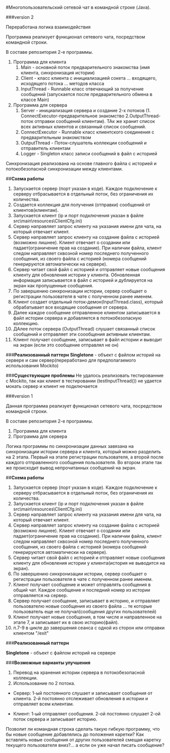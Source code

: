 #Многопользовательский сетевой чат в командной строке (Java).

###version 2

Переработана логика взаимодействия

Программа реализует функционал сетевого чата, посредством командной строки.

В составе репозитория 2-е программы.
1. Программа для клиента
   1. Main - основной поток предварительного знакомства (имя клиента, синхронизация истории)
   2. Client - класс клиента с инициализацией сокета ... входящего, исходящего потока ... методов класса
   3. InputThread - Runnable класс отвечающий за получение сообщений (запускается после предварительного обмена в классе Main)
2. Программа для сервера
   1. Server - инициализация сервера и создание 2-х потоков (1. ConnectExecutor-предварительное знакомство 2.OutputThread-поток отправки сообщений клиентам). ТАк же хранит список всех активных клиентов и связанный список сообщений.
   2. ConnectExecutor - Runnable класс клиентского соединения с предварительным знакомством 
   3. OutputThread - Поток-слушатель коллекции сообщений и отправитель клиентам
   4. Logger - Singleton класс записи сообщений в файл с историей

Синхронизация реализована на основе главного файла с историей и потокобезопасной синхронизации между клиентами.

##**Схема работы**

1. Запускается сервер (порт указан в коде). Каждое подключение к серверу отбрасывается в отдельный поток, без ограничения их количества.
2. Создается коллекция для получения (отправки) сообщений от клиентов(клиентам).
3. Запускается клиент (ip и порт подключения указан в файле src\main\resources\ClientCfg.ini)
4. Сервер направляет запрос клиенту на указания имени для чата, на который отвечает клиент.
5. Сервер направляет запрос клиенту на создание файла с историей (возможно лишнее). Клиент отвечает о создании или падает(ограничение прав на создание). При наличии файла, клиент следом направляет сквозной номер последнего полученного сообщения, из своего файла с историей (номера сообщений генерируются автоматически на сервере).
6. Сервер читает свой файл с историей и отправляет новые сообщения клиенту для обновления истории у клиента. Обновленная информация записывается в файл с историей и дублируется на экран как пропущенные сообщения.
7. По завершению синхронизации истории, сервер сообщает о регистрации пользователя в чате с полученном ранее именем.
8. Клиент создает отдельный поток-демон(InputThread.class), который обрабатывает все входящие сообщения от сервера.
9. Далее каждое сообщение отправленное клиентом записывается в файл истории сервера и добавляется в потокобезопасную коллекцию.
10. ДАлее поток сервера (OutputThread) слушает связанный список сообщений и отправляет эти соообщения активным клиентам.
11. Клиент получает сообщение, записывает в файл истории и выводит на экран (если это сообщение отправлял не он)

###**Реализованный паттерн**
**Singletone** - объект с файлом историй на сервере и сам сервер(переработано для предполагаемого использования Mockito)

###**Существующие проблемы**
Не удалось реализовать тестированние с Mockito, так как клиент в тестировании (testInputThread()) не удается мокать сервер и клиент не подключается


###version 1


Данная программа реализует функционал сетевого чата, посредством командной строки.

В составе репозитория 2-е программы. 
1. Программа для клиента
2. Программа для сервера

Логика программы по синхронизации данных завязана на синхронизации истории сервера и клиента, который можно разделить на 2 этапа.
Первый на этапе регистрации пользователя, а второй после каждого отправленного сообщения пользователя.
Во втором этапе так же происходит вывод непрочитанных сообщений на экран.

##**Схема работы**
1. Запускается сервер (порт указан в коде). Каждое подключение к серверу отбрасывается в отдельный поток, без ограничения их количества.
2. Запускается клиент (ip и порт подключения указан в файле src\main\resources\ClientCfg.ini)
3. Сервер направляет запрос клиенту на указания имени для чата, на который отвечает клиент.
4. Сервер направляет запрос клиенту на создание файла с историей (возможно лишнее). Клиент отвечает о создании или падает(ограничение прав на создание). При наличии файла, клиент следом направляет сквозной номер последнего полученного сообщения, из своего файла с историей (номера сообщений генерируются автоматически на сервере).
5. Сервер читает свой файл с историей и отправляет новые сообщения клиенту для обновления истории у клиента(история не выводится на экран).
6. По завершению синхронизации истории, сервер сообщает о регистрации пользователя в чате с полученном ранее именем.
7. Клиент получает сообщение и может отправлять сообщения в общий чат. Каждое сообщение и последний номер из истории отправляется на сервер.
8. Сервер получает сообщение, записывает в историю, и отправляет пользователю новые сообщения из своего файла ... те которые пользователь еще не получал(сообщения других пользователей)
9. Клиент получает новые сообщения, в том числе и направленное на этапе 7, и записывает их в свою историю(файл).
10. п.7-9 в цикле до завершения сеанса с одной из сторон или отправки клиентом "/exit"

###**Реализованный паттерн**

**Singletone** - объект с файлом историй на сервере

###**Возможные варианты улучшения**
1. Перевод на хранения истории сервера в потокобезопасной коллекции.
2. Использование по 2 потока. 

* Сервер: 1-ый постоянного слушает и записывает сообщения от клиента. 2-й постоянно отслеживает обновления в истории и отправляет всем клиентам. 

* Клиент: 1-ый отправляет сообщения. 2-ой постоянно слушает 2-ой поток сервера и записывает историю.

Позволит ли командная строка сделать такую гибкую программу, что бы новые сообщение добавлялись до положения каретки? Как вставлять новые сообщения от других пользователей смещая каретку текущего пользователя вниз?... а если он уже начал писать сообщение?
